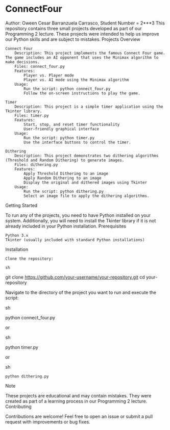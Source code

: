 # ConnectFour
Author: Oween Cesar Barranzuela Carrasco, Student Number = 2***3
This repository contains three small projects developed as part of our Programming 2 lecture. These projects were intended to help us improve our Python skills and are subject to mistakes.
Projects Overview

    Connect Four
        Description: This project implements the famous Connect Four game. The game includes an AI opponent that uses the Minimax algorithm to make decisions.
        Files: connect_four.py
        Features:
            Player vs. Player mode
            Player vs. AI mode using the Minimax algorithm
        Usage:
            Run the script: python connect_four.py
            Follow the on-screen instructions to play the game.

    Timer
        Description: This project is a simple timer application using the Tkinter library.
        Files: timer.py
        Features:
            Start, stop, and reset timer functionality
            User-friendly graphical interface
        Usage:
            Run the script: python timer.py
            Use the interface buttons to control the timer.

    Dithering
        Description: This project demonstrates two dithering algorithms (Threshold and Random Dithering) to generate images.
        Files: dithering.py
        Features:
            Apply Threshold Dithering to an image
            Apply Random Dithering to an image
            Display the original and dithered images using Tkinter
        Usage:
            Run the script: python dithering.py
            Select an image file to apply the dithering algorithms.

Getting Started

To run any of the projects, you need to have Python installed on your system. Additionally, you will need to install the Tkinter library if it is not already included in your Python installation.
Prerequisites

    Python 3.x
    Tkinter (usually included with standard Python installations)

Installation

    Clone the repository:

    sh

git clone https://github.com/your-username/your-repository.git
cd your-repository

Navigate to the directory of the project you want to run and execute the script:

sh

python connect_four.py

or

sh

python timer.py

or

sh

    python dithering.py

Note

These projects are educational and may contain mistakes. They were created as part of a learning process in our Programming 2 lecture.
Contributing

Contributions are welcome! Feel free to open an issue or submit a pull request with improvements or bug fixes.
